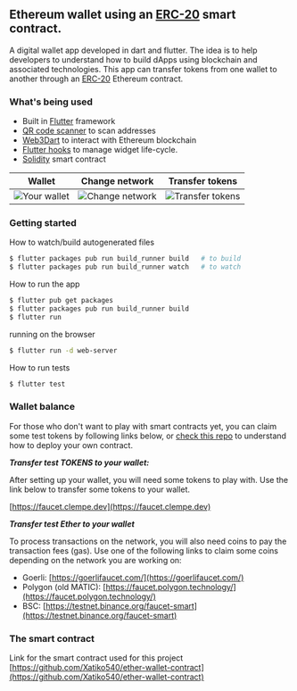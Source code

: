 ## Ethereum wallet using an [ERC-20](https://en.wikipedia.org/wiki/ERC-20) smart contract.

A digital wallet app developed in dart and flutter. The idea is to help developers to understand how to build dApps using blockchain and associated technologies. This app can transfer tokens from one wallet to another through an [ERC-20](https://en.wikipedia.org/wiki/ERC-20) Ethereum contract.

### What's being used

- Built in [Flutter](https://flutter.dev/docs/get-started/install) framework
- [QR code scanner](https://github.com/juliuscanute/qr_code_scanner) to scan addresses
- [Web3Dart](https://github.com/simolus3/web3dart) to interact with Ethereum blockchain
- [Flutter hooks](https://github.com/rrousselGit/flutter_hooks) to manage widget life-cycle.
- [Solidity](https://github.com/Xatiko540/ether-wallet-contract) smart contract

|                               Wallet                               |                              Change network                              |                               Transfer tokens                               |
| :----------------------------------------------------------------: | :----------------------------------------------------------------------: | :-------------------------------------------------------------------------: |
| ![Your wallet](https://faucet.clempe.dev/images/your-wallet-3.png) | ![Change network](https://faucet.clempe.dev/images/change-network-3.png) | ![Transfer tokens](https://faucet.clempe.dev/images/transfer-address-3.png) |

### Getting started

How to watch/build autogenerated files

```bash
$ flutter packages pub run build_runner build   # to build
$ flutter packages pub run build_runner watch   # to watch
```

How to run the app

```bash
$ flutter pub get packages
$ flutter packages pub run build_runner build
$ flutter run
```

running on the browser

```bash
$ flutter run -d web-server
```

How to run tests

```bash
$ flutter test
```

### Wallet balance

For those who don't want to play with smart contracts yet, you can claim some test tokens by following links below, or [check this repo](https://github.com/Xatiko540/ether-wallet-contract) to understand how to deploy your own contract.

**_Transfer test TOKENS to your wallet:_**

After setting up your wallet, you will need some tokens to play with. Use the link below to transfer some tokens to your wallet.

[https://faucet.clempe.dev](https://faucet.clempe.dev)

**_Transfer test Ether to your wallet_**

To process transactions on the network, you will also need coins to pay the transaction fees (gas). Use one of the following links to claim some coins depending on the network you are working on:

- Goerli: [https://goerlifaucet.com/](https://goerlifaucet.com/)
- Polygon (old MATIC): [https://faucet.polygon.technology/](https://faucet.polygon.technology/)
- BSC: [https://testnet.binance.org/faucet-smart](https://testnet.binance.org/faucet-smart)

### The smart contract

Link for the smart contract used for this project [https://github.com/Xatiko540/ether-wallet-contract](https://github.com/Xatiko540/ether-wallet-contract)



